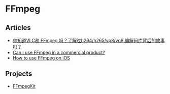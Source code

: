 # FFmpeg

## Articles
* [你知道VLC和 FFmpeg 吗？了解过h264/h265/vp8/vp9 编解码库背后的故事吗？](https://www.zhihu.com/question/26251749/answer/2352138015)
* [Can I use FFmpeg in a commercial product?](https://video.stackexchange.com/questions/14802/can-i-use-ffmpeg-in-a-commercial-product)
* [How to use FFmpeg on iOS](https://shaunhevey.com/posts/how-to-use-ffmpeg-on-ios/)

## Projects
* [FFmpegKit](https://github.com/tanersener/ffmpeg-kit)
